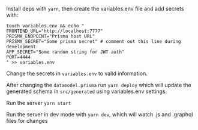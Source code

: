 Install deps with `yarn`, then create the variables.env file and add secrets with:

```
touch variables.env && echo "
FRONTEND_URL="http://localhost:7777"
PRISMA_ENDPOINT="Prisma host URL"
PRISMA_SECRET="Some prisma secret" # comment out this line during development
APP_SECRET="Some random string for JWT auth"
PORT=4444
" >> variables.env
```

Change the secrets in `variables.env` to valid information.

After changing the `datamodel.prisma` run `yarn deploy` which will update the generated schema in `src/generated` using variables.env settings.

Run the server `yarn start`

Run the server in dev mode with `yarn dev`, which will watch .js and .graphql files for changes
